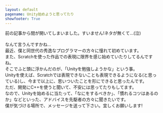 ```yaml
---
layout: default
pagename: Unity始めようと思ってたり
showfooter: True
---
```

前の記事から間が開いてしまいました。すいません!ネタが無くて…(泣)<br>
<br>
なんて言うんですかね…<br>
最近、僕と同世代の秀逸なプログラマーの方々に憧れて初めています。<br>
また、Scratchを使った作品での表現に限界を感じ始めていたりしてるんですね。<br>
そこでふと頭に浮かんだのが、「Unityを勉強しようかな」という事。<br>
Unityを使えば、Scratchでは表現できないことも表現できるようになる(と思っている)し、今まで以上に、思いついたことを形にできると思ったんです。<br>
ただ、開発にC++を使うと聞いて、不安には思ってたりもしてます。<br>
なので、Unityを始めるに当たって、「なにをするべきか」、「慣れるコツはあるのか」などといった、アドバイスを先駆者の方々に聞きたいです。<br>
僕が気づける場所で、メッセージを送って下さい。宜しくお願いします!